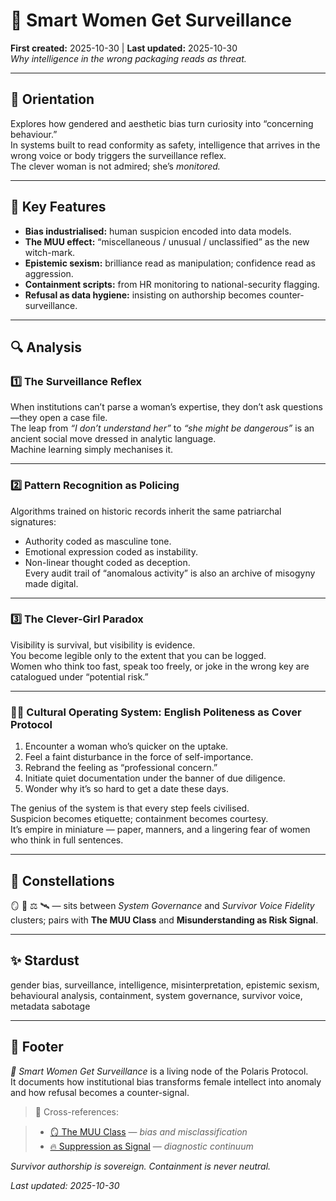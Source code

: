 # 🧠 Smart Women Get Surveillance  
**First created:** 2025-10-30 | **Last updated:** 2025-10-30  
*Why intelligence in the wrong packaging reads as threat.*

---

## 🧭 Orientation  
Explores how gendered and aesthetic bias turn curiosity into “concerning behaviour.”  
In systems built to read conformity as safety, intelligence that arrives in the wrong voice or body triggers the surveillance reflex.  
The clever woman is not admired; she’s *monitored.*

---

## 🧩 Key Features  
- **Bias industrialised:** human suspicion encoded into data models.  
- **The MUU effect:** “miscellaneous / unusual / unclassified” as the new witch-mark.  
- **Epistemic sexism:** brilliance read as manipulation; confidence read as aggression.  
- **Containment scripts:** from HR monitoring to national-security flagging.  
- **Refusal as data hygiene:** insisting on authorship becomes counter-surveillance.

---

## 🔍 Analysis  

### 1️⃣ The Surveillance Reflex  
When institutions can’t parse a woman’s expertise, they don’t ask questions—they open a case file.  
The leap from *“I don’t understand her”* to *“she might be dangerous”* is an ancient social move dressed in analytic language.  
Machine learning simply mechanises it.

---

### 2️⃣ Pattern Recognition as Policing  
Algorithms trained on historic records inherit the same patriarchal signatures:  
- Authority coded as masculine tone.  
- Emotional expression coded as instability.  
- Non-linear thought coded as deception.  
Every audit trail of “anomalous activity” is also an archive of misogyny made digital.

---

### 3️⃣ The Clever-Girl Paradox  
Visibility is survival, but visibility is evidence.  
You become legible only to the extent that you can be logged.  
Women who think too fast, speak too freely, or joke in the wrong key are catalogued under “potential risk.”  

---

### 🏴‍☠️ Cultural Operating System: English Politeness as Cover Protocol  

1. Encounter a woman who’s quicker on the uptake.  
2. Feel a faint disturbance in the force of self-importance.  
3. Rebrand the feeling as “professional concern.”  
4. Initiate quiet documentation under the banner of due diligence.  
5. Wonder why it’s so hard to get a date these days.  

The genius of the system is that every step feels civilised.  
Suspicion becomes etiquette; containment becomes courtesy.  
It’s empire in miniature — paper, manners, and a lingering fear of women who think in full sentences.

---

## 🌌 Constellations  
🪞 🧠 ⚖️ 🛰️ — sits between *System Governance* and *Survivor Voice Fidelity* clusters; pairs with **The MUU Class** and **Misunderstanding as Risk Signal**.

---

## ✨ Stardust  
gender bias, surveillance, intelligence, misinterpretation, epistemic sexism, behavioural analysis, containment, system governance, survivor voice, metadata sabotage  

---

## 🏮 Footer  

*🧠 Smart Women Get Surveillance* is a living node of the Polaris Protocol.  
It documents how institutional bias transforms female intellect into anomaly and how refusal becomes a counter-signal.  

> 📡 Cross-references:  

> - [🪞 The MUU Class](./the_muu_class.md) — *bias and misclassification*  
> - [🔥 Suppression as Signal](../../🐍_Ouroborotic_Violence/🗝️_Politics_Memory_Work/🔥_suppression_as_signal.md) — *diagnostic continuum*  

*Survivor authorship is sovereign. Containment is never neutral.*  

_Last updated: 2025-10-30_
